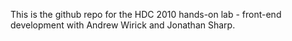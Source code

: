 This is the github repo for the HDC 2010 hands-on lab - front-end development with Andrew Wirick and Jonathan Sharp.
